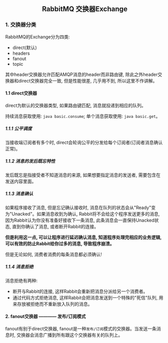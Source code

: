 ## <center>RabbitMQ 交换器Exchange</center>

### 1. 交换器分类

RabbitMQ的Exchange分为四类:

- direct(默认)
- headers
- fanout
- topic

其中header交换器允许匹配AMQP消息的header而非路由键, 除此之外header交换器和direct交换器完全一致, 但是性能很差, 几乎用不到, 所以这里不作讲解。

#### 1.1 direct交换器

direct为默认的交换器类型, 如果路由键匹配, 消息就投递到相应的队列。

持续消息获取使用: ```java basic.consume```; 单个消息获取使用: ```java basic.get```。

##### 1.1.1 公平调度

当接收端订阅者有多个时, direct会轮询公平的分发给每个订阅者(订阅者消息确认正常)。

##### 1.1.2 消息的发后既忘特性

发后既忘是指接受者不知道消息的来源, 如果想要指定消息的发送者, 需要包含在发送内容里面。

##### 1.1.3 消息确认

如果程序接收了消息, 但是忘记确认接收时, 消息在队列的状态会从"Ready"变为"Unacked"。如果消息收到为确认, Rabbit将不会给这个程序发送更多的消息, 因为Rabbit认为你没有准备好接收下一条消息, 此条消息会一直保持Unacked状态, 直到你确认了消息, 或者断开Rabbit的连接。

**但是利用这一点, 可以让程序进行延迟确认消息, 知道程序处理完相应的业务逻辑, 可以有效的防止Rabbit给你过多的消息, 导致程序崩溃。**

但是无论如何, 消费者消费的每条消息都必须确认!

##### 1.1.4 消息拒绝

消息拒绝有两种:

- 断开与Rabbit的连接, 这样Rabbit会重新把消息分派给另一个消费者。
- 通过代码方式拒绝消息, 这样Rabbit会把消息发送到一个特殊的"死信"队列, 用来存放被拒绝而不重新放入队列的消息。

#### 2. fanout交换器 ———— 发布/订阅模式

fanout有别于direct交换器, fanout是一种`发布/订阅`模式的交换器。当发送一条消息时, 交换器会消息广播到所有跟这个交换器有关的队列上。
